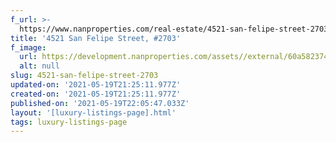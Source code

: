 ```yaml
---
f_url: >-
  https://www.nanproperties.com/real-estate/4521-san-felipe-street-2703-houston-tx-77027/95836047/106763143
title: '4521 San Felipe Street, #2703'
f_image:
  url: https://development.nanproperties.com/assets//external/60a582374de82f59178e1c9f_img-38.jpeg
  alt: null
slug: 4521-san-felipe-street-2703
updated-on: '2021-05-19T21:25:11.977Z'
created-on: '2021-05-19T21:25:11.977Z'
published-on: '2021-05-19T22:05:47.033Z'
layout: '[luxury-listings-page].html'
tags: luxury-listings-page
---
```



